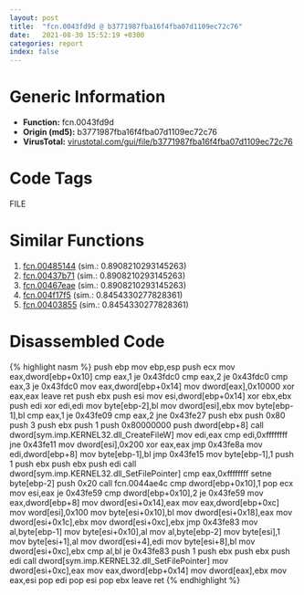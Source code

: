 ```yaml
---
layout: post
title:  "fcn.0043fd9d @ b3771987fba16f4fba07d1109ec72c76"
date:   2021-08-30 15:52:19 +0300
categories: report
index: false
---
```


# Generic Information
- **Function:** fcn.0043fd9d
- **Origin (md5):** b3771987fba16f4fba07d1109ec72c76
- **VirusTotal:** [virustotal.com/gui/file/b3771987fba16f4fba07d1109ec72c76][virustotal_ref]

# Code Tags
<span class="tag" id="FILE">FILE</span>


# Similar Functions

1. [fcn.00485144][similar_1_ref] (sim.: 0.8908210293145263)
2. [fcn.00437b71][similar_2_ref] (sim.: 0.8908210293145263)
3. [fcn.00467eae][similar_3_ref] (sim.: 0.8908210293145263)
4. [fcn.004f17f5][similar_4_ref] (sim.: 0.8454330277828361)
5. [fcn.00403855][similar_5_ref] (sim.: 0.8454330277828361)


# Disassembled Code

{% highlight nasm %}
push ebp
mov ebp,esp
push ecx
mov eax,dword[ebp+0x10]
cmp eax,1
je 0x43fdc0
cmp eax,2
je 0x43fdc0
cmp eax,3
je 0x43fdc0
mov eax,dword[ebp+0x14]
mov dword[eax],0x10000
xor eax,eax
leave
ret
push ebx
push esi
mov esi,dword[ebp+0x14]
xor ebx,ebx
push edi
xor edi,edi
mov byte[ebp-2],bl
mov dword[esi],ebx
mov byte[ebp-1],bl
cmp eax,1
je 0x43fe09
cmp eax,2
jne 0x43fe27
push ebx
push 0x80
push 3
push ebx
push 1
push 0x80000000
push dword[ebp+8]
call dword[sym.imp.KERNEL32.dll_CreateFileW]
mov edi,eax
cmp edi,0xffffffff
jne 0x43fe11
mov dword[esi],0x200
xor eax,eax
jmp 0x43fe8a
mov edi,dword[ebp+8]
mov byte[ebp-1],bl
jmp 0x43fe15
mov byte[ebp-1],1
push 1
push ebx
push ebx
push edi
call dword[sym.imp.KERNEL32.dll_SetFilePointer]
cmp eax,0xffffffff
setne byte[ebp-2]
push 0x20
call fcn.0044ae4c
cmp dword[ebp+0x10],1
pop ecx
mov esi,eax
je 0x43fe59
cmp dword[ebp+0x10],2
je 0x43fe59
mov eax,dword[ebp+8]
mov dword[esi+0x14],eax
mov eax,dword[ebp+0xc]
mov word[esi],0x100
mov byte[esi+0x10],bl
mov dword[esi+0x18],eax
mov dword[esi+0x1c],ebx
mov dword[esi+0xc],ebx
jmp 0x43fe83
mov al,byte[ebp-1]
mov byte[esi+0x10],al
mov al,byte[ebp-2]
mov byte[esi],1
mov byte[esi+1],al
mov dword[esi+4],edi
mov byte[esi+8],bl
mov dword[esi+0xc],ebx
cmp al,bl
je 0x43fe83
push 1
push ebx
push ebx
push edi
call dword[sym.imp.KERNEL32.dll_SetFilePointer]
mov dword[esi+0xc],eax
mov eax,dword[ebp+0x14]
mov dword[eax],ebx
mov eax,esi
pop edi
pop esi
pop ebx
leave
ret
{% endhighlight %}


[similar_1_ref]: /report/fcn.00485144@279a61b1e76da49531f1f16fd1102a2d
[similar_2_ref]: /report/fcn.00437b71@289859175c221b107317af7727d26c17
[similar_3_ref]: /report/fcn.00467eae@be7fba7cc724acf4ae2900d99e0fc9c3
[similar_4_ref]: /report/fcn.004f17f5@726f5d13ec98918aff408346434b56c3
[similar_5_ref]: /report/fcn.00403855@eac1782291736df208e1220cf8c38a7c
[virustotal_ref]: https://www.virustotal.com/gui/file/b3771987fba16f4fba07d1109ec72c76